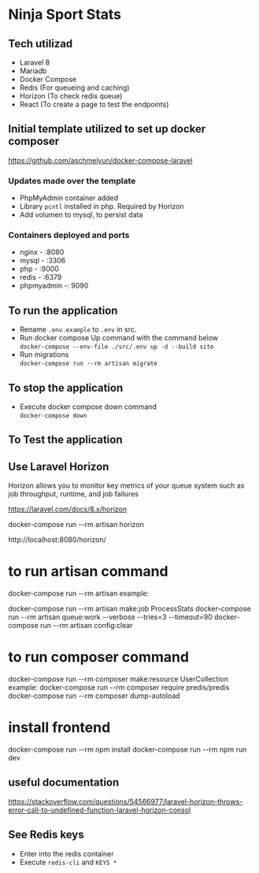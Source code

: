 # Ninja Sport Stats

## Tech utilizad
- Laravel 8
- Mariadb
- Docker Compose 
- Redis (For queueing and caching)
- Horizon (To check redis queue)
- React (To create a page to test the endpoints)

## Initial template utilized to set up docker composer

 <https://github.com/aschmelyun/docker-compose-laravel>

### Updates made over the template
- PhpMyAdmin container added
- Library ```pcntl``` installed in php. Required by Horizon
- Add volumen to mysql, to persist data

### Containers deployed and ports
- nginx - :8080
- mysql - :3306
- php - :9000
- redis - :6379
- phpmyadmin -: 9090

## To run the application
- Rename ```.env.example``` to ```.env``` in src.
- Run docker compose Up command with the command below  
    ```docker-compose --env-file ./src/.env up -d --build site```
- Run migrations  
    ```docker-compose run --rm artisan migrate```


## To stop the application
- Execute docker compose down command  
    ```docker-compose down```

## To Test the application

## Use Laravel Horizon 

 Horizon allows you to monitor key metrics of your queue system such as job throughput, runtime, and job failures

https://laravel.com/docs/8.x/horizon

docker-compose run --rm artisan horizon 

http://localhost:8080/horizon/


# to run artisan command

docker-compose run --rm artisan <command>
example:

docker-compose run --rm artisan make:job ProcessStats
docker-compose run --rm artisan queue:work --verbose --tries=3 --timeout=90
docker-compose run --rm artisan config:clear

# to run composer command
docker-compose run --rm composer make:resource UserCollection
example:
docker-compose run --rm composer require predis/predis
docker-compose run --rm composer dump-autoload


# install frontend

docker-compose run --rm npm install
docker-compose run --rm npm run dev

## useful documentation
https://stackoverflow.com/questions/54566977/laravel-horizon-throws-error-call-to-undefined-function-laravel-horizon-consol

## See Redis keys
- Enter into the redis container
- Execute ```redis-cli``` and ```KEYS *```